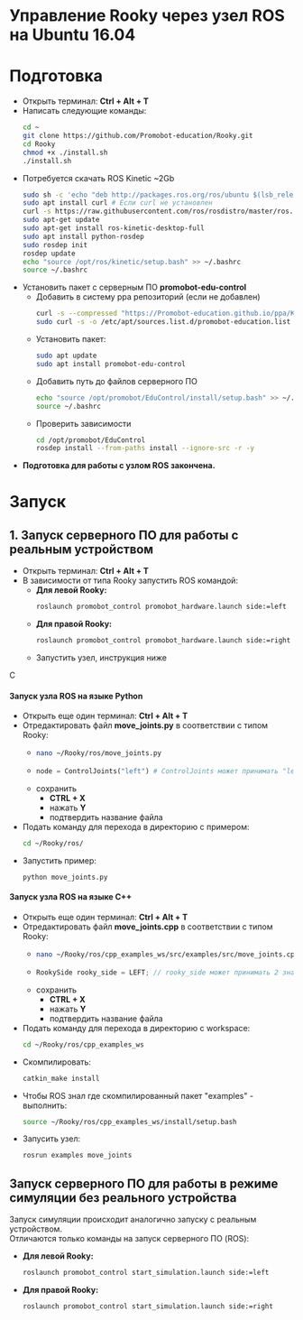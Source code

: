 # Управление Rooky через узел ROS на Ubuntu 16.04
# Подготовка
* Открыть терминал: **Ctrl + Alt + T**
* Написать следующие команды:
  ```sh
  cd ~
  git clone https://github.com/Promobot-education/Rooky.git
  cd Rooky
  chmod +x ./install.sh
  ./install.sh
  ```
* Потребуется скачать ROS Kinetic ~2Gb
  ```sh
  sudo sh -c 'echo "deb http://packages.ros.org/ros/ubuntu $(lsb_release -sc) main" > /etc/apt/sources.list.d/ros-latest.list'
  sudo apt install curl # Если curl не установлен
  curl -s https://raw.githubusercontent.com/ros/rosdistro/master/ros.asc | sudo apt-key add -
  sudo apt-get update
  sudo apt-get install ros-kinetic-desktop-full
  sudo apt install python-rosdep
  sudo rosdep init
  rosdep update
  echo "source /opt/ros/kinetic/setup.bash" >> ~/.bashrc
  source ~/.bashrc
  ```
* Установить пакет с серверным ПО **promobot-edu-control**
  * Добавить в систему ppa репозиторий (если не добавлен)
    ```sh
    curl -s --compressed "https://Promobot-education.github.io/ppa/KEY.gpg" | sudo apt-key add -
    sudo curl -s -o /etc/apt/sources.list.d/promobot-education.list "https://Promobot-education.github.io/ppa/promobot-education.list"
    ```
  * Установить пакет:
    ```sh
    sudo apt update
    sudo apt install promobot-edu-control
    ```
  * Добавить путь до файлов серверного ПО
    ```sh
    echo "source /opt/promobot/EduControl/install/setup.bash" >> ~/.bashrc
    source ~/.bashrc
    ```
  * Проверить зависимости
    ```sh
    cd /opt/promobot/EduControl
    rosdep install --from-paths install --ignore-src -r -y
    ```
* **Подготовка для работы с узлом ROS закончена.**

# Запуск

## 1. Запуск серверного ПО для работы с реальным устройством
* Открыть терминал: **Ctrl + Alt + T**
* В зависимости от типа Rooky запустить ROS командой:
  * **Для левой Rooky:**
    ```sh
    roslaunch promobot_control promobot_hardware.launch side:=left
    ```
  * **Для правой Rooky:**
    ```sh
    roslaunch promobot_control promobot_hardware.launch side:=right
    ```
  * Запустить узел, инструкция ниже

С
#### Запуск узла ROS на языке Python
* Открыть еще один терминал: **Ctrl + Alt + T**
* Отредактировать файл **move_joints.py** в соответствии с типом Rooky:
  * ```sh
    nano ~/Rooky/ros/move_joints.py
    ```
  * ```py
    node = ControlJoints("left") # ControlJoints может принимать "left" или "right"
    ```
  * сохранить
    * **CTRL + X**
    * нажать **Y**
    * подтвердить название файла
* Подать команду для перехода в директорию с примером:
  ```sh
  cd ~/Rooky/ros/
  ```
* Запустить пример:
  ```
  python move_joints.py
  ```

#### Запуск узла ROS на языке C++
* Открыть еще один терминал: **Ctrl + Alt + T**
* Отредактировать файл **move_joints.cpp** в соответствии с типом Rooky:
  * ```sh
    nano ~/Rooky/ros/cpp_examples_ws/src/examples/src/move_joints.cpp
    ```
  * ```cpp
    RookySide rooky_side = LEFT; // rooky_side может принимать 2 значения: LEFT или RIGHT
    ```
  * сохранить
    * **CTRL + X**
    * нажать **Y**
    * подтвердить название файла
* Подать команду для перехода в директорию с workspace:
  ```sh
  cd ~/Rooky/ros/cpp_examples_ws
  ```
* Скомпилировать:
  ```sh
  catkin_make install
  ```
* Чтобы ROS знал где скомпилированный пакет "examples" - выполнить:
  ```sh
  source ~/Rooky/ros/cpp_examples_ws/install/setup.bash
  ```
* Запусить узел:
  ```sh
  rosrun examples move_joints
  ```

## Запуск серверного ПО для работы в режиме симуляции без реального устройства
Запуск симуляции происходит аналогично запуску с реальным устройством.  
Отличаются только команды на запуск серверного ПО (ROS):  
* **Для левой Rooky:**
  ```sh
  roslaunch promobot_control start_simulation.launch side:=left
  ```
* **Для правой Rooky:**
  ```sh
  roslaunch promobot_control start_simulation.launch side:=right
  ```